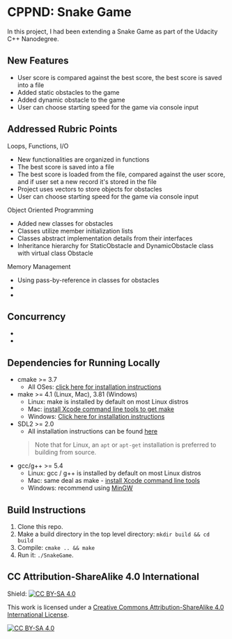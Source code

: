 # CPPND: Snake Game

In this project, I had been extending a Snake Game
as part of the Udacity C++ Nanodegree.


## New Features
- User score is compared against the best score, the best score is saved into a file
- Added static obstacles to the game
- Added dynamic obstacle to the game
- User can choose starting speed for the game via console input

## Addressed Rubric Points

Loops, Functions, I/O
- New functionalities are organized in functions
- The best score is saved into a file
- The best score is loaded from the file, compared against the user score, and if user set a new record it's stored in the file 
- Project uses vectors to store objects for obstacles
- User can choose starting speed for the game via console input

Object Oriented Programming
- Added new classes for obstacles
- Classes utilize member initialization lists
- Classes abstract implementation details from their interfaces
- Inheritance hierarchy for StaticObstacle and DynamicObstacle class with virtual class Obstacle

Memory Management
- Using pass-by-reference in classes for obstacles
-
-

Concurrency
-
-
-

## Dependencies for Running Locally
* cmake >= 3.7
  * All OSes: [click here for installation instructions](https://cmake.org/install/)
* make >= 4.1 (Linux, Mac), 3.81 (Windows)
  * Linux: make is installed by default on most Linux distros
  * Mac: [install Xcode command line tools to get make](https://developer.apple.com/xcode/features/)
  * Windows: [Click here for installation instructions](http://gnuwin32.sourceforge.net/packages/make.htm)
* SDL2 >= 2.0
  * All installation instructions can be found [here](https://wiki.libsdl.org/Installation)
  >Note that for Linux, an `apt` or `apt-get` installation is preferred to building from source. 
* gcc/g++ >= 5.4
  * Linux: gcc / g++ is installed by default on most Linux distros
  * Mac: same deal as make - [install Xcode command line tools](https://developer.apple.com/xcode/features/)
  * Windows: recommend using [MinGW](http://www.mingw.org/)

## Build Instructions

1. Clone this repo.
2. Make a build directory in the top level directory: `mkdir build && cd build`
3. Compile: `cmake .. && make`
4. Run it: `./SnakeGame`.


## CC Attribution-ShareAlike 4.0 International
Shield: [![CC BY-SA 4.0][cc-by-sa-shield]][cc-by-sa]

This work is licensed under a
[Creative Commons Attribution-ShareAlike 4.0 International License][cc-by-sa].

[![CC BY-SA 4.0][cc-by-sa-image]][cc-by-sa]

[cc-by-sa]: http://creativecommons.org/licenses/by-sa/4.0/
[cc-by-sa-image]: https://licensebuttons.net/l/by-sa/4.0/88x31.png
[cc-by-sa-shield]: https://img.shields.io/badge/License-CC%20BY--SA%204.0-lightgrey.svg